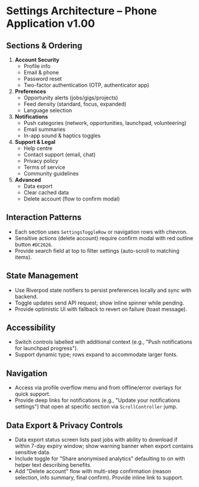 # Settings Architecture – Phone Application v1.00

## Sections & Ordering
1. **Account Security**
   - Profile info
   - Email & phone
   - Password reset
   - Two-factor authentication (OTP, authenticator app)
2. **Preferences**
   - Opportunity alerts (jobs/gigs/projects)
   - Feed density (standard, focus, expanded)
   - Language selection
3. **Notifications**
   - Push categories (network, opportunities, launchpad, volunteering)
   - Email summaries
   - In-app sound & haptics toggles
4. **Support & Legal**
   - Help centre
   - Contact support (email, chat)
   - Privacy policy
   - Terms of service
   - Community guidelines
5. **Advanced**
   - Data export
   - Clear cached data
   - Delete account (flow to confirm modal)

## Interaction Patterns
- Each section uses `SettingsToggleRow` or navigation rows with chevron.
- Sensitive actions (delete account) require confirm modal with red outline button `#DC2626`.
- Provide search field at top to filter settings (auto-scroll to matching items).

## State Management
- Use Riverpod state notifiers to persist preferences locally and sync with backend.
- Toggle updates send API request; show inline spinner while pending.
- Provide optimistic UI with fallback to revert on failure (toast message).

## Accessibility
- Switch controls labelled with additional context (e.g., "Push notifications for launchpad progress").
- Support dynamic type; rows expand to accommodate larger fonts.

## Navigation
- Access via profile overflow menu and from offline/error overlays for quick support.
- Provide deep links for notifications (e.g., "Update your notifications settings") that open at specific section via `ScrollController` jump.

## Data Export & Privacy Controls
- Data export status screen lists past jobs with ability to download if within 7-day expiry window; show warning banner when export contains sensitive data.
- Include toggle for "Share anonymised analytics" defaulting to on with helper text describing benefits.
- Add "Delete account" flow with multi-step confirmation (reason selection, info summary, final confirm). Provide inline link to support.
